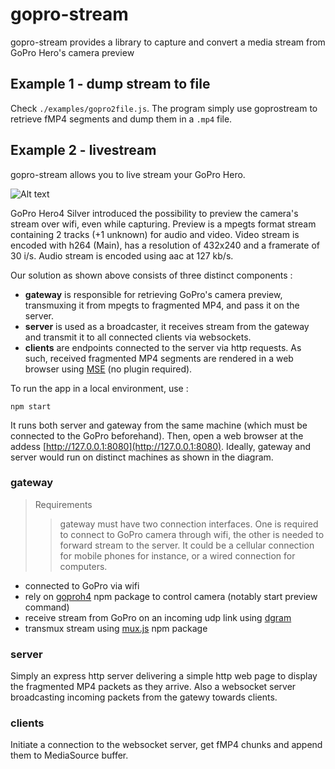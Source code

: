 # gopro-stream

gopro-stream provides a library to capture and convert a media stream from GoPro Hero's camera preview

## Example 1 - dump stream to file
Check `./examples/gopro2file.js`. The program simply use goprostream to retrieve fMP4 segments and dump them in a `.mp4` file.

## Example 2 - livestream
gopro-stream allows you to live stream your GoPro Hero.

![Alt text](doc/architecture.png?raw=true "Overview")

GoPro Hero4 Silver introduced the possibility to preview the camera's stream over wifi, even while capturing. Preview is a mpegts format stream containing 2 tracks (+1 unknown) for audio and video. Video stream is encoded with h264 (Main), has a resolution of 432x240 and a framerate of 30 i/s. Audio stream is encoded using aac at 127 kb/s.

Our solution as shown above consists of three distinct components :
- __gateway__ is responsible for retrieving GoPro's camera preview, transmuxing it from mpegts to fragmented MP4, and pass it on the server.
- __server__ is used as a broadcaster, it receives stream from the gateway and transmit it to all connected clients via websockets.
- __clients__ are endpoints connected to the server via http requests. As such, received fragmented MP4 segments are rendered in a web browser using [MSE](http://www.w3.org/TR/media-source/) (no plugin required).

To run the app in a local environment, use :

```
npm start
```

It runs both server and gateway from the same machine (which must be connected to the GoPro beforehand). Then, open a web browser at the addess [http://127.0.0.1:8080](http://127.0.0.1:8080). Ideally, gateway and server would run on distinct machines as shown in the diagram.

### gateway

> Requirements
>> gateway must have two connection interfaces. One is required to connect to GoPro camera through wifi, the other is needed to forward stream to the server. It could be a cellular connection for mobile phones for instance, or a wired connection for computers.

- connected to GoPro via wifi
- rely on [goproh4](https://github.com/citolen/goproh4) npm package to control camera (notably start preview command)
- receive stream from GoPro on an incoming udp link using [dgram](https://nodejs.org/api/dgram.html)
- transmux stream using [mux.js](https://github.com/videojs/mux.js) npm package

### server

Simply an express http server delivering a simple http web page to display the fragmented MP4 packets as they arrive. Also a websocket server broadcasting incoming packets from the gatewy towards clients.

### clients

Initiate a connection to the websocket server, get fMP4 chunks and append them to MediaSource buffer.